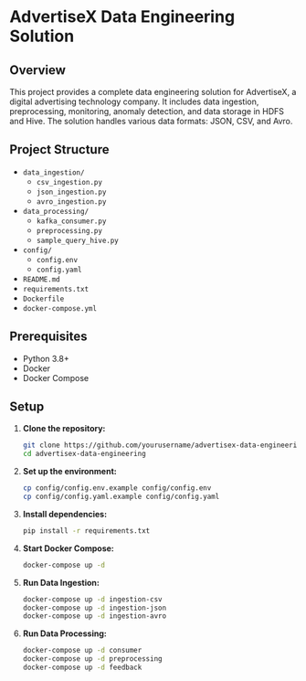 # AdvertiseX Data Engineering Solution

## Overview

This project provides a complete data engineering solution for AdvertiseX, a digital advertising technology company. It includes data ingestion, preprocessing, monitoring, anomaly detection, and data storage in HDFS and Hive. The solution handles various data formats: JSON, CSV, and Avro.

## Project Structure

- `data_ingestion/`
  - `csv_ingestion.py`
  - `json_ingestion.py`
  - `avro_ingestion.py`
- `data_processing/`
  - `kafka_consumer.py`
  - `preprocessing.py`
  - `sample_query_hive.py`
- `config/`
  - `config.env`
  - `config.yaml`
- `README.md`
- `requirements.txt`
- `Dockerfile`
- `docker-compose.yml`

## Prerequisites

- Python 3.8+
- Docker
- Docker Compose

## Setup

1. **Clone the repository:**
    ```sh
    git clone https://github.com/yourusername/advertisex-data-engineering.git
    cd advertisex-data-engineering
    ```

2. **Set up the environment:**
    ```sh
    cp config/config.env.example config/config.env
    cp config/config.yaml.example config/config.yaml
    ```

3. **Install dependencies:**
    ```sh
    pip install -r requirements.txt
    ```

4. **Start Docker Compose:**
    ```sh
    docker-compose up -d
    ```

5. **Run Data Ingestion:**
    ```sh
    docker-compose up -d ingestion-csv
    docker-compose up -d ingestion-json
    docker-compose up -d ingestion-avro
    ```

6. **Run Data Processing:**
    ```sh
    docker-compose up -d consumer
    docker-compose up -d preprocessing
    docker-compose up -d feedback
    ```
